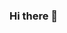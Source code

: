 ### Hi there 👋

<!--
**yongbeomj/yongbeomj** is a ✨ _special_ ✨ repository because its `README.md` (this file) appears on your GitHub profile.
<img alt="Python" src ="https://img.shields.io/badge/Python-3776AB.svg?&style=for-the-badge&logo=Python&logoColor=white"/>

Here are some ideas to get you started:

- 🔭 I’m currently working on ...
- 🌱 I’m currently learning ...
- 👯 I’m looking to collaborate on ...
- 🤔 I’m looking for help with ...
- 💬 Ask me about ...
- 📫 How to reach me: ...
- 😄 Pronouns: ...
- ⚡ Fun fact: ...
-->
